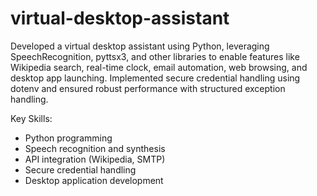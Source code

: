 # virtual-desktop-assistant
Developed a virtual desktop assistant using Python, leveraging SpeechRecognition, pyttsx3, and other libraries to enable features like Wikipedia search, real-time clock, email automation, web browsing, and desktop app launching. Implemented secure credential handling using dotenv and ensured robust performance with structured exception handling.

Key Skills:
- Python programming
- Speech recognition and synthesis
- API integration (Wikipedia, SMTP)
- Secure credential handling
- Desktop application development
